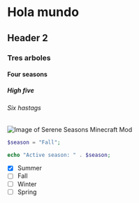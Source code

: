 # Hola mundo
## Header 2
### Tres arboles
#### Four seasons
##### High five
###### Six hastags

![Image of Serene Seasons Minecraft Mod](https://minecraft.fr/wp-content/uploads/2019/10/serene-seasons-mod-minecraft.jpg)

``` php
$season = "Fall";

echo "Active season: " . $season;
```

- [x] Summer
- [ ] Fall
- [ ] Winter
- [ ] Spring
